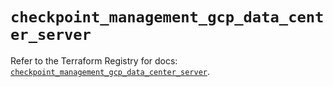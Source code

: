 # `checkpoint_management_gcp_data_center_server`

Refer to the Terraform Registry for docs: [`checkpoint_management_gcp_data_center_server`](https://registry.terraform.io/providers/checkpointsw/checkpoint/2.11.0/docs/resources/management_gcp_data_center_server).
